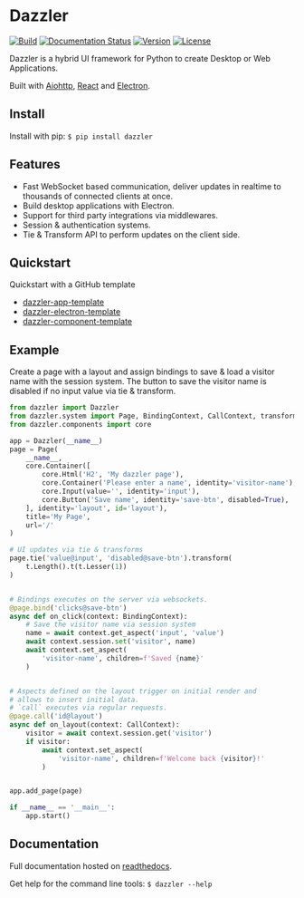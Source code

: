 # Dazzler

[![Build](https://img.shields.io/circleci/build/github/T4rk1n/dazzler/master)](https://circleci.com/gh/T4rk1n/dazzler)
[![Documentation Status](https://readthedocs.org/projects/dazzler/badge/?version=latest)](https://dazzler.readthedocs.io/en/latest/?badge=latest)
[![Version](https://img.shields.io/pypi/v/dazzler)](https://pypi.org/project/dazzler/)
[![License](https://img.shields.io/pypi/l/dazzler)](LICENSE)

Dazzler is a hybrid UI framework for Python to create Desktop or Web Applications.

Built with [Aiohttp](https://github.com/aio-libs/aiohttp), [React](https://github.com/facebook/react) and [Electron](https://github.com/electron/electron).

## Install

Install with pip: `$ pip install dazzler`

## Features

- Fast WebSocket based communication, deliver updates in realtime to thousands of connected clients at once.
- Build desktop applications with Electron.
- Support for third party integrations via middlewares.
- Session & authentication systems.
- Tie & Transform API to perform updates on the client side.

## Quickstart

Quickstart with a GitHub template

- [dazzler-app-template](https://github.com/T4rk1n/dazzler-app-template)
- [dazzler-electron-template](https://github.com/T4rk1n/dazzler-electron-template)
- [dazzler-component-template](https://github.com/T4rk1n/dazzler-component-template)

## Example

Create a page with a layout and assign bindings to save & load a visitor name 
with the session system. The button to save the visitor name is disabled if
no input value via tie & transform.

```python
from dazzler import Dazzler
from dazzler.system import Page, BindingContext, CallContext, transforms as t
from dazzler.components import core

app = Dazzler(__name__)
page = Page(
    __name__,
    core.Container([
        core.Html('H2', 'My dazzler page'),
        core.Container('Please enter a name', identity='visitor-name'),
        core.Input(value='', identity='input'),
        core.Button('Save name', identity='save-btn', disabled=True),
    ], identity='layout', id='layout'),
    title='My Page',
    url='/'
)

# UI updates via tie & transforms
page.tie('value@input', 'disabled@save-btn').transform(
    t.Length().t(t.Lesser(1))
)


# Bindings executes on the server via websockets.
@page.bind('clicks@save-btn')
async def on_click(context: BindingContext):
    # Save the visitor name via session system
    name = await context.get_aspect('input', 'value')
    await context.session.set('visitor', name)
    await context.set_aspect(
        'visitor-name', children=f'Saved {name}'
    )


# Aspects defined on the layout trigger on initial render and
# allows to insert initial data.
# `call` executes via regular requests.
@page.call('id@layout')
async def on_layout(context: CallContext):
    visitor = await context.session.get('visitor')
    if visitor:
        await context.set_aspect(
            'visitor-name', children=f'Welcome back {visitor}!'
        )


app.add_page(page)

if __name__ == '__main__':
    app.start()
```

## Documentation

Full documentation hosted on [readthedocs](https://dazzler.readthedocs.io/en/latest/usage.html).

Get help for the command line tools: `$ dazzler --help`

